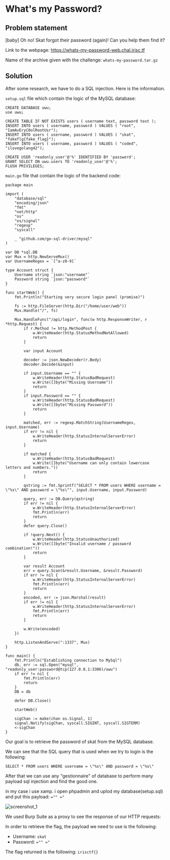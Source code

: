 # What's my Password?

## Problem statement

[baby] Oh no! Skat forgot their password (again)!
Can you help them find it?

Link to the webpage: https://whats-my-password-web.chal.irisc.tf

Name of the archive given with the challenge: ```whats-my-password.tar.gz```

## Solution

After some research, we have to do a SQL injection. Here is the information.

```setup.sql``` file which contain the logic of the MySQL database:

```
CREATE DATABASE uwu;
use uwu;

CREATE TABLE IF NOT EXISTS users ( username text, password text );
INSERT INTO users ( username, password ) VALUES ( "root", "IamAvEryC0olRootUsr");
INSERT INTO users ( username, password ) VALUES ( "skat", "fakeflg{fake_flag}");
INSERT INTO users ( username, password ) VALUES ( "coded", "ilovegolang42");

CREATE USER 'readonly_user'@'%' IDENTIFIED BY 'password';
GRANT SELECT ON uwu.users TO 'readonly_user'@'%';
FLUSH PRIVILEGES;
```

```main.go``` file that contain the logic of the backend code:

```
package main

import (
	"database/sql"
	"encoding/json"
	"fmt"
	"net/http"
	"os"
	"os/signal"
	"regexp"
	"syscall"

	_ "github.com/go-sql-driver/mysql"
)

var DB *sql.DB
var Mux = http.NewServeMux()
var UsernameRegex = `[^a-z0-9]`

type Account struct {
	Username string `json:"username"`
	Password string `json:"password"`
}

func startWeb() {
	fmt.Println("Starting very secure login panel (promise)")

	fs := http.FileServer(http.Dir("/home/user/web"))
	Mux.Handle("/", fs)

	Mux.HandleFunc("/api/login", func(w http.ResponseWriter, r *http.Request) {
		if r.Method != http.MethodPost {
			w.WriteHeader(http.StatusMethodNotAllowed)
			return
		}

		var input Account

		decoder := json.NewDecoder(r.Body)
		decoder.Decode(&input)

		if input.Username == "" {
			w.WriteHeader(http.StatusBadRequest)
			w.Write([]byte("Missing Username"))
			return
		}
		if input.Password == "" {
			w.WriteHeader(http.StatusBadRequest)
			w.Write([]byte("Missing Password"))
			return
		}

		matched, err := regexp.MatchString(UsernameRegex, input.Username)
		if err != nil {
			w.WriteHeader(http.StatusInternalServerError)
			return
		}

		if matched {
			w.WriteHeader(http.StatusBadRequest)
			w.Write([]byte("Username can only contain lowercase letters and numbers."))
			return
		}

		qstring := fmt.Sprintf("SELECT * FROM users WHERE username = \"%s\" AND password = \"%s\"", input.Username, input.Password)

		query, err := DB.Query(qstring)
		if err != nil {
			w.WriteHeader(http.StatusInternalServerError)
			fmt.Println(err)
			return
		}
		defer query.Close()

		if !query.Next() {
			w.WriteHeader(http.StatusUnauthorized)
			w.Write([]byte("Invalid username / password combination!"))
			return
		}

		var result Account
		err = query.Scan(&result.Username, &result.Password)
		if err != nil {
			w.WriteHeader(http.StatusInternalServerError)
			fmt.Println(err)
			return
		}
		encoded, err := json.Marshal(result)
		if err != nil {
			w.WriteHeader(http.StatusInternalServerError)
			fmt.Println(err)
			return
		}

		w.Write(encoded)
	})

	http.ListenAndServe(":1337", Mux)
}

func main() {
	fmt.Println("Establishing connection to MySql")
	db, err := sql.Open("mysql", "readonly_user:password@tcp(127.0.0.1:3306)/uwu")
	if err != nil {
		fmt.Println(err)
		return
	}
	DB = db

	defer DB.Close()

	startWeb()

	sigChan := make(chan os.Signal, 1)
	signal.Notify(sigChan, syscall.SIGINT, syscall.SIGTERM)
	<-sigChan
}
```

Our goal is to retrieve the password of skat from the MySQL database.

We can see that the SQL query that is used when we try to login is the following:

```SELECT * FROM users WHERE username = \"%s\" AND password = \"%s\"``` 


After that we can use any "gestionnaire" of database to perform many payload sql injection and find the good one.

in my case i use xamp. i open phpadmin and uplod my database(setup.sql)
and put this payload: ``` ="" =" ```

![screenshot_1](./Screenshot_1.jpg)



We used Burp Suite as a proxy to see the response of our HTTP requests:

In order to retrieve the flag, the payload we need to use is the following:

- Username: ```skat```
- Password: ```="" ="```

The flag returned is the following: ```irisctf{}```
